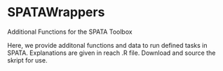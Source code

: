 # SPATAWrappers
Additional Functions for the SPATA Toolbox

Here, we provide additonal functions and data to run defined tasks in SPATA. Explanations are given in reach .R file. Download and source the skript for use. 
